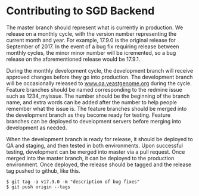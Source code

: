 # Contributing to SGD Backend

The master branch should represent what is currently in production. We release on a monthly cycle, with the version number representing the current month and year. For example, 17.9.0 is the original release for September of 2017. In the event of a bug fix requiring release between monthly cycles, the minor minor number will be icremented, so a bug release on the aforementioned release would be 17.9.1.

During the monthly development cycle, the development branch will receive approved changes before they go into production. The development branch will be occasionally released to www.qa.yeastgenome.org during the cycle. Feature branches should be named corresponding to the redmine issue such as 1234_myissue. The number should be the beginning of the branch name, and extra words can be added after the number to help people remember what the issue is. The feature branches should be merged into the development branch as they become ready for testing. Feature branches can be deployed to development servers before merging into development as needed.

When the development branch is ready for release, it should be deployed to QA and staging, and then tested in both environments. Upon successful testing, development can be merged into master via a pull request. Once merged into the master branch, it can be deployed to the production environment. Once deployed, the release should be tagged and the release tag pushed to github, like this.

    $ git tag -a v17.9.0 -m "description of bug fixes"
    $ git push origin --tags
